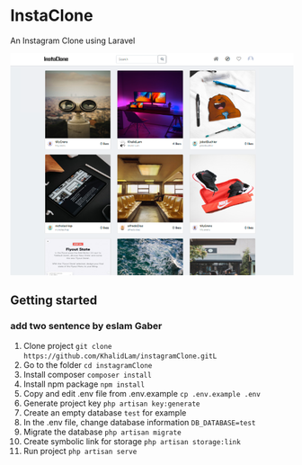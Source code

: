 # InstaClone

An Instagram Clone using Laravel

![alt text](https://github.com/KhalidLam/instagramClone/blob/master/screenshot.png)

## Getting started
### add two sentence by eslam Gaber
1. Clone project `git clone https://github.com/KhalidLam/instagramClone.gitL`
2. Go to the folder `cd instagramClone`
3. Install composer `composer install`
4. Install npm package `npm install`
5. Copy and edit .env file from .env.example `cp .env.example .env`
6. Generate project key `php artisan key:generate`
7. Create an empty database `test` for example
8. In the .env file, change database information `DB_DATABASE=test`
9. Migrate the database `php artisan migrate`
10. Create symbolic link for storage `php artisan storage:link`
11. Run project `php artisan serve`
